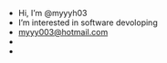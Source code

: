 - Hi, I’m @myyyh03
- I’m interested in software devoloping  
- myyy003@hotmail.com
- 
-

<!---
myyyh03/myyyh03 is a ✨ special ✨ repository because its `README.md` (this file) appears on your GitHub profile.
You can click the Preview link to take a look at your changes.
--->
